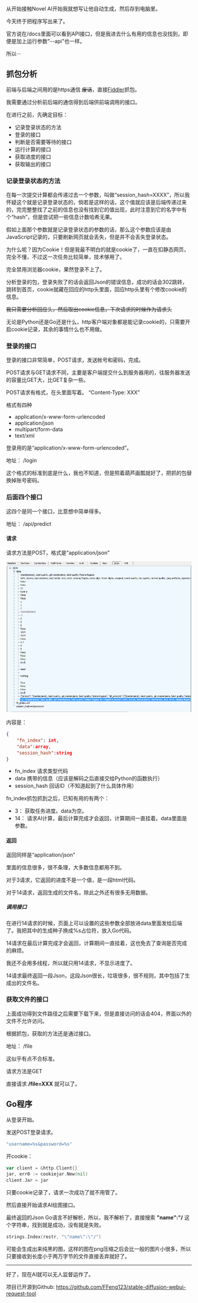 从开始接触Novel AI开始我就想写让他自动生成，然后存到电脑里。

今天终于把程序写出来了。

官方说在/docs里面可以看到API接口，但是我进去什么有用的信息也没找到，即便是加上运行参数"--api"也一样。

所以···

## 抓包分析

前端与后端之间用的是https通信 ~~废话~~，直接[Fiddler](https://www.telerik.com/fiddler)抓包。

我需要通过分析前后端的通信得到后端供前端调用的接口。

在进行之前，先确定目标：

- 记录登录状态的方法
- 登录的接口
- 判断是否需要等待的接口
- 运行计算的接口
- 获取进度的接口
- 获取输出的接口

### 记录登录状态的方法

在每一次提交计算都会传递过去一个参数，叫做“session_hash=XXXX”，所以我怀疑这个就是记录登录状态的，倘若是这样的话，这个值就应该是后端传递过来的，完完整整找了之前的信息也没有找到它的值出现，此时注意到它的名字中有个“hash”，但是尝试把一些信息计数哈希无果。

假如上面那个参数就是记录登录状态的参数的话，那么这个参数应该是由JavaScript记录的，只要刷新网页就会丢失，但是并不会丢失登录状态。

为什么呢？因为Cookie！但是我最不明白的就是cookie了，一直在扣静态网页，完全不懂，不过这一次任务比较简单，技术够用了。

完全禁用浏览器cookie，果然登录不上了。

分析登录的包，登录失败了的话会返回Json的错误信息，成功的话会302跳转，跳转到首页，cookie就藏在回应的http头里面，回应http头里有个修改cookie的信息。


~~我只需要分析回应头，然后取出cookie信息，下次请求的时候作为请求头~~

无论是Python还是Go还是什么，http客户端对象都是能记录cookie的，只需要开启cookie记录，其余的事情什么也不用做。

### 登录的接口

登录的接口非常简单，POST请求，发送帐号和密码，完成。

POST请求与GET请求不同，主要是客户端提交什么到服务器用的，往服务器发送的容量比GET大，比GET复杂一些。

POST请求有格式，在头里面写着。
“Content-Type: XXX”

格式有四种

- application/x-www-form-urlencoded
- application/json
- multipart/form-data
- text/xml

登录用的是“application/x-www-form-urlencoded”。

地址： /login

这个格式的标准到底是什么，我也不知道，但是照着葫芦画瓢就好了，把抓的包替换掉账号密码。

### 后面四个接口

这四个是同一个接口，比意想中简单得多。

地址： /api/predict

#### 请求

请求方法是POST，格式是“application/json”

![14请求的正文](/datas/images/24-2.png)

内容是：

```json
{
    "fn_index": int,    
    "data":array,
    "session_hash":string
}
```

- fn_index 请求类型代码
- data 携带的信息（应该是解码之后直接交给Python的函数执行）
- session_hash 回话ID（不知道起到了什么具体作用）

fn_index抓包抓到之后，已知有用的有两个：

- 3： 获取任务进度。data为空。
- 14： 请求AI计算，最后计算完成才会返回，计算期间一直挂着。data里面是参数。

#### 返回

返回同样是“application/json”

里面的信息很多，很不条理，大多数信息都用不到。

对于3请求，它返回的进度不是一个值，是一段html代码。

对于14请求，返回生成的文件名，除此之外还有很多无用数据。

##### 调用接口

在进行14请求的时候，页面上可以设置的这些参数全部放进data里面发给后端了。我把其中的生成种子换成%s占位符，放入Go代码。

14请求在最后计算完成才会返回，计算期间一直挂着，这也免去了查询是否完成的麻烦。

我还不会用多线程，所以就只用14请求，不显示进度了。

14请求最终返回一段Json，这段Json很长，垃圾很多，很不规则，其中包括了生成出的文件名。

### 获取文件的接口

上面成功得到文件路径之后需要下载下来，但是直接访问的话会404，界面以外的文件不允许访问。

根据抓包，获取的方法还是通过接口。

地址： /file

这似乎有点不合标准。

请求方法是GET

直接请求 **/file=XXX** 就可以了。

## Go程序

从登录开始。

发送POST登录请求。

```go
"username=%s&password=%s"
```

开cookie：

```go
var client = &http.Client{}
jar, err0 := cookiejar.New(nil)
client.Jar = jar
```

只要cookie记录了，请求一次成功了就不用管了。

然后直接开始请求AI绘图接口。

最终返回的Json Go语言不好解析，所以，我不解析了，直接搜索 **"name":"/** 这个字符串，找到就是成功，没有就是失败。

```Go
strings.Index(restr, "\"name\":\"/")
```

可能会生成出来纯黑的图，这样的图在png压缩之后会比一般的图片小很多，所以只要接收到长度小于两万字节的文件直接丢弃就好了。

---

好了，现在AI就可以无人监督运作了。


项目已开源到Github: https://github.com/FFeng123/stable-diffusion-webui-request-tool

